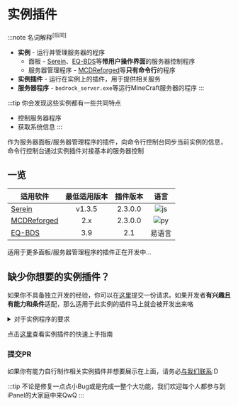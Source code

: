 # 实例插件

:::note 名词解释<sup>[后同]</sup>

- **实例** - 运行并管理服务器的程序
  - 面板 - [Serein](https://serein.cc)、[EQ-BDS](https://www.minebbs.com/threads/eq-bds-3-9.12782/)等**带用户操作界面**的服务器控制程序
  - 服务器管理程序 - [MCDReforged](https://github.com/Fallen-Breath/MCDReforged)等**只有命令行**的程序
- **实例插件** - 运行在实例上的插件，用于提供相关服务
- **服务器程序** - `bedrock_server.exe`等运行MineCraft服务器的程序
:::

:::tip
你会发现这些实例都有一些共同特点

- 控制服务器程序
- 获取系统信息
:::

作为服务器面板/服务器管理程序的插件，向命令行控制台同步当前实例的信息，命令行控制台通过实例插件对接基本的服务器控制

## 一览

| 适用软件                                                    | 最低适用版本 | 插件版本 |                                    语言                                    |
| ----------------------------------------------------------- | :----------: | :------: | :------------------------------------------------------------------------: |
| [Serein](https://serein.cc)                                 |    v1.3.5    | 2.3.0.0  | ![js](https://img.shields.io/badge/JavaScript-2022-F7DF1E?logo=JavaScript) |
| [MCDReforged](https://github.com/Fallen-Breath/MCDReforged) |     2.x      | 2.3.0.0  |       ![py](https://img.shields.io/badge/Python-3-blue?logo=Python)        |
| [EQ-BDS](https://www.minebbs.com/resources/eq-bds-3-9.4289/) |     3.9      |   2.1    |                                   易语言                                   |

适用于更多面板/服务器管理程序的插件正在开发中...

## 缺少你想要的实例插件？

如果你不具备独立开发的经验，你可以在[这里](https://github.com/orgs/iPanelDev/discussions/new?category=%E6%96%B0%E5%8A%9F%E8%83%BD-%E6%96%B0%E6%83%B3%E6%B3%95)提交一份请求。如果开发者**有兴趣且有能力和条件**适配，那么适用于此实例的插件马上就会被开发出来咯

<details>

<summary>
对于实例程序的要求
</summary>

- [x] 能监听服务器事件
  - 输入
  - 输出
  - 启动
  - 关闭
- [x] 控制服务器运行，输入命令等
- [x] 获取服务器状态和部分系统信息
- [x] WebSocket
- [可选] 能够有丰富的第三方库和扩展空间

</details>

点击[这里](../../../development/quickStart)查看实例插件的快速上手指南

### 提交PR

如果你有能力自行制作相关实例插件并想要展示在上面，请务必[与我们联系](https://github.com/orgs/iPanelDev/discussions/categories/%E6%96%B0%E5%8A%9F%E8%83%BD-%E6%96%B0%E6%83%B3%E6%B3%95):D

:::tip
不论是修复一点点小Bug或是完成一整个大功能，我们欢迎每个人都参与到iPanel的大家庭中来QwQ
:::
